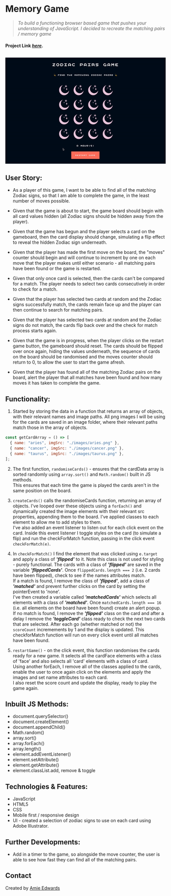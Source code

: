 # Memory Game

> _To build a functioning browser based game that pushes your understanding of JavaScript. I decided to recreate the matching pairs / memory game_ </br>

#### Project Link [_here_](https://amiehannah.github.io/memory-game/).

##

<p align="center">
  <img src="./images/gif-mem-game.gif" alt="Memory Game gif">
</p>

## User Story:

- As a player of this game, I want to be able to find all of the matching Zodiac signs, so that I am able to complete the game, in the least number of moves possible.

- Given that the game is about to start, the game board should begin with all card values hidden (all Zodiac signs should be hidden away from the player).
- Given that the game has begun and the player selects a card on the gameboard, then the card display should change, simulating a flip effect to reveal the hidden Zodiac sign underneath.
- Given that the player has made the first move on the board, the "moves" counter should begin and will continue to increment by one on each move that the player makes until either scenario - all matching pairs have been found or the game is restarted.
- Given that only once card is selected, then the cards can't be compared for a match. The player needs to select two cards consecutively in order to check for a match.
- Given that the player has selected two cards at random and the Zodiac signs successfully match, the cards remain face up and the player can then continue to search for matching pairs.
- Given that the player has selected two cards at random and the Zodiac signs do not match, the cards flip back over and the check for match process starts again.
- Given that the game is in progress, when the player clicks on the restart game button, the gameboard should reset. The cards should be flipped over once again, hiding the values underneath, the sequence of cards on the board should be randomised and the moves counter should return to 0, to allow the user to start the game afresh.
- Given that the player has found all of the matching Zodiac pairs on the board, alert the player that all matches have been found and how many moves it has taken to complete the game.

## Functionality:

1. Started by storing the data in a function that returns an array of objects, with their relevant names and image paths. All png images I will be using for the cards are saved in an image folder, where their relevant paths match those in the array of objects.

```javascript
const getCardArray = () => [
  { name: "aries", imgSrc: "./images/aries.png" },
  { name: "cancer", imgSrc: "./images/cancer.png" },
  { name: "taurus", imgSrc: "./images/taurus.png" },
];
```

2. The first function, `randomiseCards()` - ensures that the cardData array is sorted randomly using `array.sort()` and `Math.random()` built in JS methods.
   <br> This ensures that each time the game is played the cards aren't in the same position on the board.

3. `createCards()` calls the randomiseCards function, returning an array of objects.
   I've looped over these objects using a `forEach()` and dynamically created the image elements with their relevant src properties, appending them to the board. I've applied classes to each element to allow me to add styles to them.
   </br> I've also added an event listener to listen out for each click event on the card. Inside this event listener I toggle styles on the card (to simulate a flip) and run the checkForMatch function, passing in the click event `checkForMatch(e)`.

4. In `checkForMatch()` I find the element that was clicked using `e.target` and apply a class of **_'flipped'_** to it. Note this class is not used for styling - purely functional. The cards with a class of **_'flipped'_** are saved in the variable **_'flippedCards'_**. Once `flippedCards.length === 2` (i.e. 2 cards have been flipped), check to see if the names attributes match.
   </br> If a match is found, I remove the class of **_'flipped'_**, add a class of **_'matched'_** and prevent further clicks on the card by setting the pointerEvent to 'none'.
   </br> I've then created a variable called **_'matchedCards'_** which selects all elements with a class of **_'matched'_**. Once `matchedCards.length === 16` (i.e. all elements on the board have been found) create an alert popup.
   </br>If no match is found, I remove the **_'flipped'_** class on the card and after a delay I remove the **_'toggleCard'_** class ready to check the next two cards that are selected.
   After each go (whether matched or not) the `scoreCount` incremements by 1 and the display is updated.
   This checkforMatch function will run on every click event until all matches have been found.

5. `restartGame()` - on the click event, this function randomises the cards ready for a new game. It selects all the cardFace elements with a class of 'face' and also selects all 'card' elements with a class of card.
   </br>Using another forEach, I remove all of the classes applied to the cards, enable the user to once again click on the elements and apply the images and set name attributes to each card.
   </br>I also reset the score count and update the display, ready to play the game again.

## Inbuilt JS Methods:

- document.querySelector()
- document.createElement()
- document.appendChild()
- Math.random()
- array.sort()
- array.forEach()
- array.length()
- element.addEventListener()
- element.setAttribute()
- element.getAttribute()
- element.classList.add, remove & toggle

## Technologies & Features:

- JavaScript
- HTML5
- CSS
- Mobile first / responsive design
- UI - created a selection of zodiac signs to use on each card using Adobe Illustrator.

## Further Developments:

- Add in a timer to the game, so alongside the move counter, the user is able to see how fast they can find all of the matching pairs.

## Contact

Created by [Amie Edwards](mailto:amie.edwards17@gmail.com)
